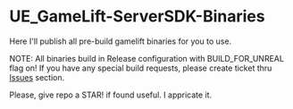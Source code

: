 # UE_GameLift-ServerSDK-Binaries
Here I'll publish all pre-build gamelift binaries for you to use.

NOTE: All binaries build in Release configuration with BUILD_FOR_UNREAL flag on! If you have any special build requests, please create ticket thru [Issues](https://github.com/GloryOfNight/UE_GameLift-ServerSDK-Binaries/issues) section.

Please, give repo a STAR! if found useful. I appricate it. 
